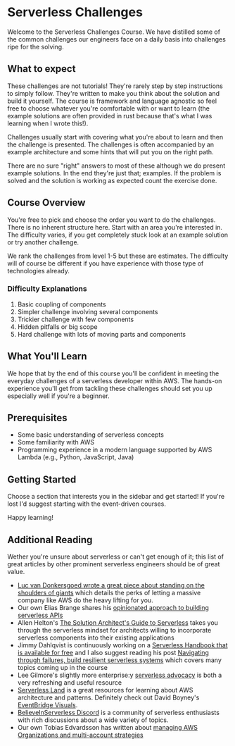 # Serverless Challenges

Welcome to the Serverless Challenges Course.
We have distilled some of the common challenges our engineers face on a daily basis into challenges ripe for the solving. 

## What to expect

These challenges are not tutorials!
They're rarely step by step instructions to simply follow.
They're written to make you think about the solution and build it yourself.
The course is framework and language agnostic so feel free to choose whatever you're comfortable with or want to learn (the example solutions are often provided in rust because that's what I was learning when I wrote this!). 

Challenges usually start with covering what you're about to learn and then the challenge is presented.
The challenges is often accompanied by an example architecture and some hints that will put you on the right path. 

There are no sure "right" answers to most of these although we do present example solutions.
In the end they're just that; examples.
If the problem is solved and the solution is working as expected count the exercise done.

## Course Overview

You're free to pick and choose the order you want to do the challenges.
There is no inherent structure here.
Start with an area you're interested in.
The difficulty varies, if you get completely stuck look at an example solution or try another challenge.

We rank the challenges from level 1-5 but these are estimates.
The difficulty will of course be different if you have experience with those type of technologies already.

### Difficulty Explanations

1. Basic coupling of components
2. Simpler challenge involving several components
3. Trickier challenge with few components
4. Hidden pitfalls or big scope
5. Hard challenge with lots of moving parts and components

## What You'll Learn

We hope that by the end of this course you'll be confident in meeting the everyday challenges of a serverless developer within AWS.
The hands-on experience you'll get from tackling these challenges should set you up especially well if you're a beginner.

## Prerequisites

- Some basic understanding of serverless concepts
- Some familiarity with AWS
- Programming experience in a modern language supported by AWS Lambda (e.g., Python, JavaScript, Java)

## Getting Started

Choose a section that interests you in the sidebar and get started!
If you're lost I'd suggest starting with the event-driven courses.

Happy learning!

## Additional Reading

Wether you're unsure about serverless or can't get enough of it; this list of great articles by other prominent serverless engineers should be of great value.

* [Luc van Donkersgoed wrote a great piece about standing on the shoulders of giants](https://lucvandonkersgoed.com/2023/10/13/if-the-shoulders-of-giants-are-offered-youd-do-well-to-stand-on-them/) which details the perks of letting a massive company like AWS do the heavy lifting for you.
* Our own Elias Brange shares his [opinionated approach to building serverless APIs](https://www.eliasbrange.dev/posts/opinionated-approach-to-serverless-apis/)
* Allen Helton's [The Solution Architect's Guide to Serverless](https://www.readysetcloud.io/blog/allen.helton/solution_architects_guide_to_serverless/) takes you through the serverless mindset for architects willing to incorporate serverless components into their existing applications
* Jimmy Dahlqvist is continuously working on a [Serverless Handbook that is available for free](https://github.com/JimmyDqv/serverless-handbook) and I also suggest reading his post [Navigating through failures, build resilient serverless systems](https://community.aws/content/2fdtPfnbvTo5SxTtIC3Emhl0UVG/navigating-through-failures-build-resilient-serverless-systems) which covers many topics coming up in the course
* Lee Gilmore's slightly more enterprise:y [serverless advocacy](https://blog.serverlessadvocate.com/serverless-content-46ef5b562d8e) is both a very refreshing and useful resource
* [Serverless Land](https://serverlessland.com/) is a great resources for learning about AWS architecture and patterns. Definitely check out David Boyney's [EventBridge Visuals](https://serverlessland.com/serverless/visuals/eventbridge).
* [BelieveInServerless Discord](https://discord.gg/yq3rJ8SUab) is a community of serverless enthusiasts with rich discussions about a wide variety of topics.
* Our own Tobias Edvardsson has written about [managing AWS Organizations and multi-account strategies](https://elva-group.com/blog/managing-aws-at-scale-multi-account-strategy/)
